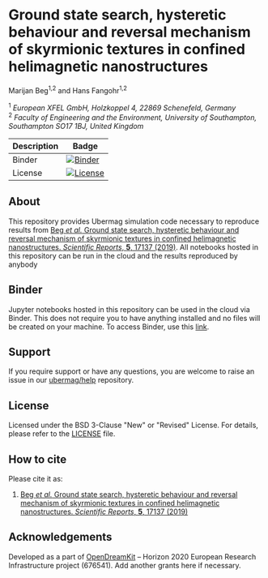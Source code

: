 # Ground state search, hysteretic behaviour and reversal mechanism of skyrmionic textures in confined helimagnetic nanostructures
Marijan Beg<sup>1,2</sup> and Hans Fangohr<sup>1,2</sup>

<sup>1</sup> *European XFEL GmbH, Holzkoppel 4, 22869 Schenefeld, Germany*  
<sup>2</sup> *Faculty of Engineering and the Environment, University of Southampton, Southampton SO17 1BJ, United Kingdom*  

| Description | Badge |
| --- | --- |
| Binder | [![Binder](https://mybinder.org/badge_logo.svg)](https://mybinder.org/v2/gh/reproducible-micromagnetics/2015-skyrmionic-states-in-confined-nanostructures/master?filepath=index.ipynb) |
| License | [![License](https://img.shields.io/badge/License-BSD%203--Clause-blue.svg)](https://opensource.org/licenses/BSD-3-Clause) |

## About

This repository provides Ubermag simulation code necessary to reproduce results from [Beg *et al.* Ground state search, hysteretic behaviour and reversal mechanism of skyrmionic textures in confined helimagnetic nanostructures. *Scientific Reports*, **5**, 17137 (2019)](https://www.nature.com/articles/srep17137). All notebooks hosted in this repository can be run in the cloud and the results reproduced by anybody

## Binder

Jupyter notebooks hosted in this repository can be used in the cloud via Binder. This does not require you to have anything installed and no files will be created on your machine. To access Binder, use this [link](https://mybinder.org/v2/gh/reproducible-micromagnetics/2015-skyrmionic-states-in-confined-nanostructures/master?filepath=index.ipynb).

## Support

If you require support or have any questions, you are welcome to raise an issue in our [ubermag/help](https://github.com/ubermag/help) repository.

## License

Licensed under the BSD 3-Clause "New" or "Revised" License. For details, please refer to the [LICENSE](LICENSE) file.

## How to cite

Please cite it as:

1. [Beg *et al.* Ground state search, hysteretic behaviour and reversal mechanism of skyrmionic textures in confined helimagnetic nanostructures. *Scientific Reports*, **5**, 17137 (2019)](https://www.nature.com/articles/srep17137)

## Acknowledgements

Developed as a part of [OpenDreamKit](http://opendreamkit.org/) – Horizon 2020 European Research Infrastructure project (676541). Add another grants here if necessary.

